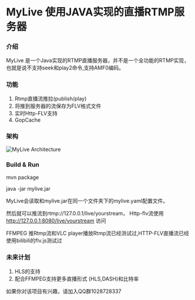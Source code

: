 # MyLive 使用JAVA实现的直播RTMP服务器

### 介绍
MyLive 是一个Java实现的RTMP直播服务器，并不是一个全功能的RTMP实现，也就是说不支持seek和play2命令,支持AMF0编码。

### 功能 

1. Rtmp直播流推拉(publish/play)
2. 将推到服务器的流保存为FLV格式文件
3. 实时Http-FLV支持
4. GopCache


### 架构

![MyLive Architecture](https://sinacloud.net/longyb-myblog/mylive_arche.png)


###   Build & Run
mvn package

java -jar mylive.jar

MyLive会读取和mylive.jar在同一个文件夹下的mylive.yaml配置文件。

然后就可以推流到rtmp://127.0.0.1/live/yourstream，
Http-flv流使用 http://127.0.0.1:8080/live/yourstream 访问

FFMPEG 推Rtmp流和VLC player播放Rtmp流已经测试过,HTTP-FLV直播流已经使用bilibili的flv.js测试过

### 未来计划

1. HLS的支持
2. 配合FFMPEG支持更多直播形式 (HLS,DASH)和比特率

如果你对该项目有兴趣，请加入QQ群1028728337
